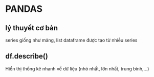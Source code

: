 # PANDAS

## lý thuyết cơ bản

series giống như mảng, list
dataframe được tạo từ nhiều series

## df.describe()

Hiển thị thống kê nhanh về dữ liệu (nhỏ nhất, lớn nhất, trung bình,...)
